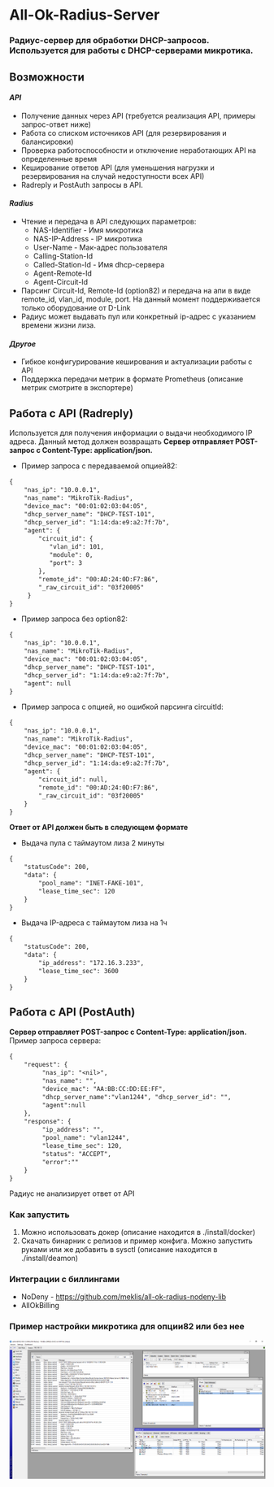 # All-Ok-Radius-Server
### Радиус-сервер для обработки DHCP-запросов. Используется для работы с DHCP-серверами микротика.

## Возможности    
#### ***API***    
* Получение данных через API (требуется реализация API, примеры запрос-ответ ниже)
* Работа со списком источников API (для резервирования и балансировки)   
* Проверка работоспособности и отключение неработающих API на определенные время     
* Кеширование ответов API (для уменьшения нагрузки и резервирования на случай недоступности всех API)
* Radreply и PostAuth запросы в API. 

#### ***Radius***     
* Чтение и передача в API следующих параметров: 
   * NAS-Identifier - Имя микротика    
   * NAS-IP-Address  - IP микротика    
   * User-Name - Мак-адрес пользователя    
   * Calling-Station-Id    
   * Called-Station-Id - Имя dhcp-сервера    
   * Agent-Remote-Id   
   * Agent-Circuit-Id    
* Парсинг Circuit-Id, Remote-Id (option82) и передача на апи 
   в виде remote_id, vlan_id, module, port. На данный момент поддерживается только оборудование от D-Link
* Радиус может выдавать пул или конкретный ip-адрес c указанием времени жизни лиза.    
#### ***Другое***
* Гибкое конфигурирование кеширования и актуализации работы с API    
* Поддержка передачи метрик в формате Prometheus (описание метрик смотрите в экспортере)
 
## Работа с API (Radreply)
Используется для получения информации о выдачи необходимого IP адреса. Данный метод должен возвращать 
**Сервер отправляет POST-запрос с Content-Type: application/json.**
* Пример запроса с передаваемой опцией82: 
```  
{
    "nas_ip": "10.0.0.1",
    "nas_name": "MikroTik-Radius",
    "device_mac": "00:01:02:03:04:05",
    "dhcp_server_name": "DHCP-TEST-101",
    "dhcp_server_id": "1:14:da:e9:a2:7f:7b",
    "agent": {
        "circuit_id": {
           "vlan_id": 101,
           "module": 0,
           "port": 3
        },
        "remote_id": "00:AD:24:0D:F7:B6",
        "_raw_circuit_id": "03f20005"
     }
}
```     
* Пример запроса без option82:     
```  
{
    "nas_ip": "10.0.0.1",
    "nas_name": "MikroTik-Radius",
    "device_mac": "00:01:02:03:04:05",
    "dhcp_server_name": "DHCP-TEST-101",
    "dhcp_server_id": "1:14:da:e9:a2:7f:7b",
    "agent": null
}
```

* Пример запроса с опцией, но ошибкой парсинга circuitId:     
```  
{
    "nas_ip": "10.0.0.1",
    "nas_name": "MikroTik-Radius",
    "device_mac": "00:01:02:03:04:05",
    "dhcp_server_name": "DHCP-TEST-101",
    "dhcp_server_id": "1:14:da:e9:a2:7f:7b",
    "agent": {
        "circuit_id": null,
        "remote_id": "00:AD:24:0D:F7:B6",
        "_raw_circuit_id": "03f20005"
    }
}
```
**Ответ от API должен быть в следующем формате**    
* Выдача пула с таймаутом лиза 2 минуты     
``` 
{
    "statusCode": 200,
    "data": {
        "pool_name": "INET-FAKE-101",
        "lease_time_sec": 120
    }
}
```    
* Выдача IP-адреса с таймаутом лиза на 1ч     
``` 
{
    "statusCode": 200,
    "data": {
        "ip_address": "172.16.3.233",
        "lease_time_sec": 3600
    }
}
```     

## Работа с API (PostAuth)     
**Сервер отправляет POST-запрос с Content-Type: application/json.**    
Пример запроса сервера:    
```
{
    "request": {
         "nas_ip": "<nil>",
         "nas_name": "", 
         "device_mac": "AA:BB:CC:DD:EE:FF",
         "dhcp_server_name":"vlan1244", "dhcp_server_id": "",
         "agent":null
    },
    "response": {
         "ip_address": "", 
         "pool_name": "vlan1244", 
         "lease_time_sec": 120,
         "status": "ACCEPT",
         "error":""
    }
}
```   
Радиус не анализирует ответ от API    



### Как запустить       
1. Можно использовать докер (описание находится в ./install/docker)    
2. Скачать бинарник с релизов и пример конфига. Можно запустить руками или же добавить в sysctl (описание находится в ./install/deamon)     

### Интеграции c биллингами
* NoDeny - https://github.com/meklis/all-ok-radius-nodeny-lib   
* AllOkBilling   
 
### Пример настройки микротика для опции82 или без нее 
![Winbox screen](doc/mikrotik_screen.png)
